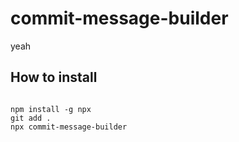 # commit-message-builder
yeah


## How to install 

```

npm install -g npx
git add .
npx commit-message-builder

```

